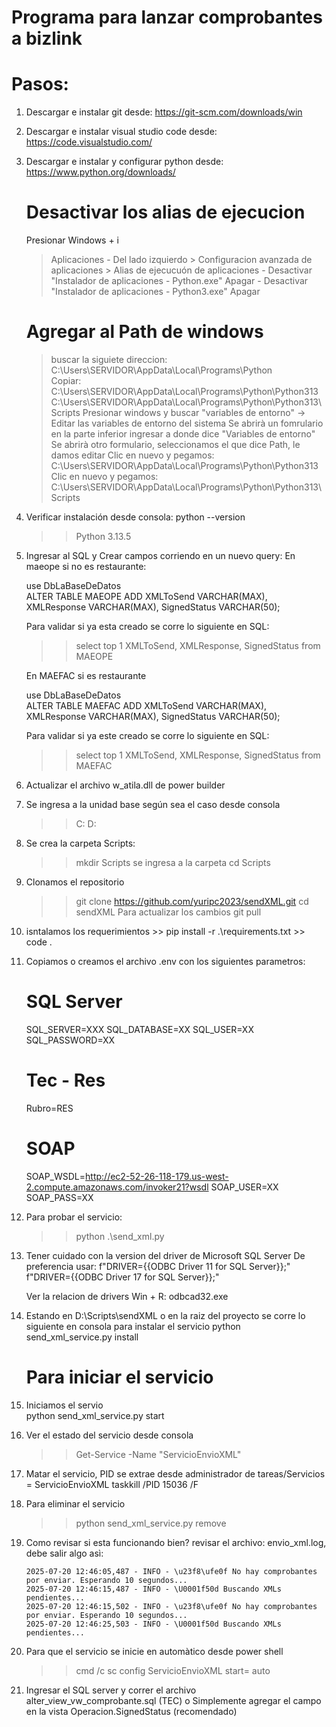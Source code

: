 # Programa para lanzar comprobantes a bizlink
# Pasos:
1.  Descargar e instalar git desde: https://git-scm.com/downloads/win
2.  Descargar e instalar visual studio code desde: https://code.visualstudio.com/
3.  Descargar e instalar y configurar python desde: https://www.python.org/downloads/
    # Desactivar los alias de ejecucion
    Presionar Windows + i
    > Aplicaciones - Del lado izquierdo
        > Configuracion avanzada de aplicaciones
            > Alias de ejecucuón de aplicaciones
                - Desactivar "Instalador de aplicaciones - Python.exe" Apagar
                - Desactivar "Instalador de aplicaciones - Python3.exe" Apagar
    # Agregar al Path de windows
    > buscar la siguiete direccion: C:\Users\SERVIDOR\AppData\Local\Programs\Python\
        Copiar:
        C:\Users\SERVIDOR\AppData\Local\Programs\Python\Python313
        C:\Users\SERVIDOR\AppData\Local\Programs\Python\Python313\Scripts
    > Presionar windows y buscar "variables de entorno" -> Editar las variables de entorno del sistema
        Se abrirà un fomrulario en la parte inferior ingresar a donde dice "Variables de entorno"
        Se abrirà otro formulario, seleccionamos el que dice Path, le damos editar
        Clic en nuevo y pegamos: C:\Users\SERVIDOR\AppData\Local\Programs\Python\Python313
        Clic en nuevo y pegamos: C:\Users\SERVIDOR\AppData\Local\Programs\Python\Python313\Scripts
4.  Verificar instalación desde consola: python --version
    >> Python 3.13.5
5.  Ingresar al SQL y Crear campos corriendo en un nuevo query:
    En maeope si no es restaurante: 
    >>
    use DbLaBaseDeDatos    
    ALTER TABLE MAEOPE
    ADD
        XMLToSend    VARCHAR(MAX),
        XMLResponse  VARCHAR(MAX),
        SignedStatus VARCHAR(50);

    Para validar si ya esta creado se corre lo siguiente en SQL:
    >> select top 1 XMLToSend, XMLResponse, SignedStatus from MAEOPE

    En MAEFAC si es restaurante
    >>
    use DbLaBaseDeDatos    
    ALTER TABLE MAEFAC
    ADD
        XMLToSend    VARCHAR(MAX),
        XMLResponse  VARCHAR(MAX),
        SignedStatus VARCHAR(50);
    
    Para validar si ya este creado se corre lo siguiente en SQL:
    >> select top 1 XMLToSend, XMLResponse, SignedStatus from MAEFAC

6.  Actualizar el archivo w_atila.dll de power builder

7.  Se ingresa a la unidad base según sea el caso desde consola
    >>C:
    >>D:
8.  Se crea la carpeta Scripts:
    >> mkdir Scripts
    se ingresa a la carpeta
    >> cd Scripts
9.  Clonamos el repositorio
    >> git clone https://github.com/yuripc2023/sendXML.git
    >> cd sendXML
    Para actualizar los cambios
    >> git pull
10.  isntalamos los requerimientos
    >> pip install -r .\requirements.txt
    >> code .
11. Copiamos o creamos el archivo .env con los siguientes parametros:

    # SQL Server
    SQL_SERVER=XXX
    SQL_DATABASE=XX
    SQL_USER=XX
    SQL_PASSWORD=XX
    # Tec - Res
    Rubro=RES

    # SOAP
    SOAP_WSDL=http://ec2-52-26-118-179.us-west-2.compute.amazonaws.com/invoker21?wsdl
    SOAP_USER=XX
    SOAP_PASS=XX

12. Para probar el servicio:
    >> python .\send_xml.py
13. Tener cuidado con la version del driver de Microsoft SQL Server
    De preferencia usar:
    f"DRIVER={{ODBC Driver 11 for SQL Server}};"
    f"DRIVER={{ODBC Driver 17 for SQL Server}};"

    Ver la relacion de drivers
    Win + R: odbcad32.exe  
14. Estando en D:\Scripts\sendXML o en la raiz del proyecto se corre lo siguiente en consola para instalar el servicio
    python send_xml_service.py install
    # Para iniciar el servicio
15. Iniciamos el servio  
    python send_xml_service.py start
16. Ver el estado del servicio desde consola
    >> Get-Service -Name "ServicioEnvioXML"
17. Matar el servicio, PID se extrae desde administrador de tareas/Servicios = ServicioEnvioXML
    taskkill /PID 15036 /F
18. Para eliminar el servicio
    >> python send_xml_service.py remove

19. Como revisar si esta funcionando bien?
    revisar el archivo: envio_xml.log, debe salir algo asì:
    
        2025-07-20 12:46:05,487 - INFO - \u23f8\ufe0f No hay comprobantes por enviar. Esperando 10 segundos...
        2025-07-20 12:46:15,487 - INFO - \U0001f50d Buscando XMLs pendientes...
        2025-07-20 12:46:15,502 - INFO - \u23f8\ufe0f No hay comprobantes por enviar. Esperando 10 segundos...
        2025-07-20 12:46:25,503 - INFO - \U0001f50d Buscando XMLs pendientes...

20. Para que el servicio se inicie en automàtico desde power shell
    >> cmd /c sc config ServicioEnvioXML start= auto
21. Ingresar el SQL server y correr el archivo alter_view_vw_comprobante.sql (TEC) o 
    Simplemente agregar el campo en la vista Operacion.SignedStatus (recomendado)
    

